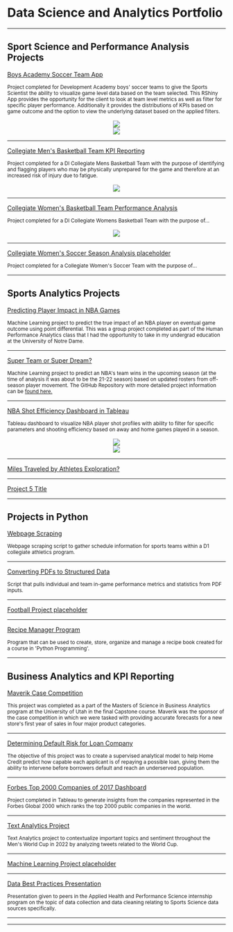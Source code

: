 # Data Science and Analytics Portfolio

---

## Sport Science and Performance Analysis Projects

[Boys Academy Soccer Team App](/soccer_app_page.md)

<small>Project completed for Development Academy boys' soccer teams to give the Sports Scientist the ability to visualize game level data based on the team selected. This RShiny App provides the opportunity for the client to look at team level metrics as well as filter for specific player performance. Additionally it provides the distributions of KPIs based on game outcome and
the option to view the underlying dataset based on the applied filters.</small>

<center><img src="images/Soccer_App_1.png"/></center>
<center><img src="images/Soccer_App_7.png"/></center>

---
[Collegiate Men's Basketball Team KPI Reporting](/mens_bball_project.md)

<small>Project completed for a DI Collegiate Mens Basketball Team with the purpose of identifying and flagging players who may be physically unprepared for the game and therefore at an increased risk of injury due to fatigue.</small>

<center><img src="images/player_plots.png"/></center>

---
[Collegiate Women's Basketball Team Performance Analysis](/WBB_Performance_Analysis.md)

<small>Project completed for a DI Collegiate Womens Basketball Team with the purpose of...</small>

<center><img src="images/cluster_final.png"/></center>

---
[Collegiate Women's Soccer Season Analysis placeholder](/pdf/sample_presentation.pdf)

<small>Project completed for a Collegiate Women's Soccer Team with the purpose of...</small>

---

## Sports Analytics Projects

[Predicting Player Impact in NBA Games](/human_performance_analytics_project.md)

<small>Machine Learning project to predict the true impact of an NBA player on eventual game outcome using point differential. This was a group project completed as part of the Human Performance Analytics class that I had the opportunity to take in my undergrad education at the University of Notre Dame.</small>

---
[Super Team or Super Dream?](/pdf/NBA_ML_Analysis.pdf)

<small>Machine Learning project to predict an NBA's team wins in the upcoming season (at the time of analysis it was about to be the 21-22 season) based on updated rosters from off-season player movement. The GitHub Repository with more detailed project information can be [found here.](https://github.com/jadegosar/Predicting_NBA_Team_Wins)</small>

---
[NBA Shot Efficiency Dashboard in Tableau](https://github.com/jadegosar/Tableau_Projects)

<small>Tableau dashboard to visualize NBA player shot profiles with ability to filter for specific parameters and shooting efficiency based on away and home games played in a season.</small>

<center><img src="images/Tableau_Dashboard_1.png"/></center>
<center><img src="images/Tableau_Dashboard_2.png"/></center>

---
[Miles Traveled by Athletes Exploration?](http://example.com/)

---
[Project 5 Title](http://example.com/)

---

## Projects in Python

[Webpage Scraping](https://github.com/jadegosar/Python_Projects)

<small>Webpage scraping script to gather schedule information for sports teams within a D1 collegiate athletics program.</small>

---
[Converting PDFs to Structured Data](https://github.com/jadegosar/Python_Projects)

<small>Script that pulls individual and team in-game performance metrics and statistics from PDF inputs.</small>

---
[Football Project placeholder](https://github.com/jadegosar/Python_Projects)

---
[Recipe Manager Program](https://github.com/jadegosar/Recipe_Manager_Interface)

<small>Program that can be used to create, store, organize and manage a recipe book created for a course in 'Python Programming'.</small>

---

## Business Analytics and KPI Reporting

[Maverik Case Competition](https://github.com/jadegosar/Maverik-Case-Competition)

<small>This project was completed as a part of the Masters of Science in Business Analytics program at the University of Utah in the final Capstone course. Maverik was the sponsor of the case competition in which we were tasked with providing accurate forecasts for a new store's first year of sales in four major product categories.</small>

---
[Determining Default Risk for Loan Company](https://github.com/jadegosar/Home_Credit_Default_Risk)

<small>The objective of this project was to create a supervised analytical model to help Home Credit predict how capable each applicant is of repaying a possible loan, giving them the ability to intervene before borrowers default and reach an underserved population.</small>

---
[Forbes Top 2000 Companies of 2017 Dashboard](https://github.com/jadegosar/Tableau_Projects)

<small>Project completed in Tableau to generate insights from the companies represented in the Forbes Global 2000 which ranks the top 2000 public companies in the world.</small>

---
[Text Analytics Project](https://github.com/jadegosar/World_Cup_Tweets)

<small>Text Analytics project to contextualize important topics and sentiment throughout the Men's World Cup in 2022 by analyzing tweets related to the World Cup.</small>

---
[Machine Learning Project placeholder](http://example.com/)

---
[Data Best Practices Presentation](/pdf/Data_Collection_and_Cleaning_Presentation.pdf)

<small>Presentation given to peers in the Applied Health and Performance Science internship program on the topic of data collection and data cleaning relating to Sports Science data sources specifically.</small>

---



---
<p style="font-size:11px">
<!-- Remove above link if you don't want to attibute -->
